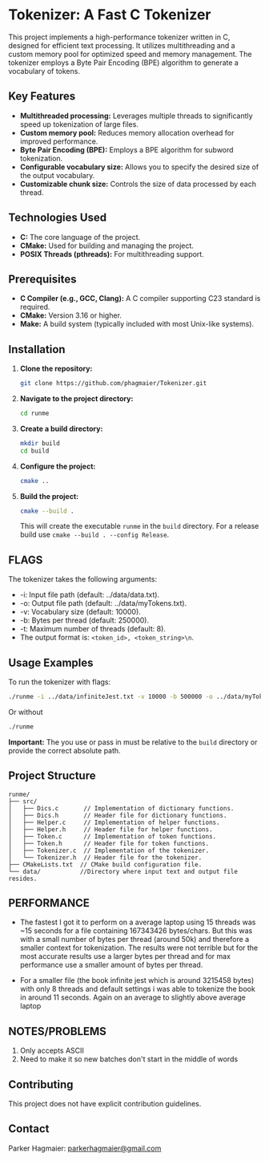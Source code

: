 # Tokenizer: A Fast C Tokenizer

This project implements a high-performance tokenizer written in C, designed for efficient text processing. It utilizes multithreading and a custom memory pool for optimized speed and memory management.  The tokenizer employs a Byte Pair Encoding (BPE) algorithm to generate a vocabulary of tokens.

## Key Features

* **Multithreaded processing:**  Leverages multiple threads to significantly speed up tokenization of large files.
* **Custom memory pool:** Reduces memory allocation overhead for improved performance.
* **Byte Pair Encoding (BPE):**  Employs a BPE algorithm for subword tokenization.
* **Configurable vocabulary size:** Allows you to specify the desired size of the output vocabulary.
* **Customizable chunk size:** Controls the size of data processed by each thread.

## Technologies Used

* **C:** The core language of the project.
* **CMake:** Used for building and managing the project.
* **POSIX Threads (pthreads):** For multithreading support.

## Prerequisites

* **C Compiler (e.g., GCC, Clang):**  A C compiler supporting C23 standard is required.
* **CMake:**  Version 3.16 or higher.
* **Make:**  A build system (typically included with most Unix-like systems).

## Installation

1. **Clone the repository:**

   ```bash
   git clone https://github.com/phagmaier/Tokenizer.git
   ```

2. **Navigate to the project directory:**

   ```bash
   cd runme
   ```

3. **Create a build directory:**

   ```bash
   mkdir build
   cd build
   ```

4. **Configure the project:**

   ```bash
   cmake ..
   ```

5. **Build the project:**

   ```bash
   cmake --build .
   ```

   This will create the executable `runme` in the `build` directory.  For a release build use `cmake --build . --config Release`.

## FLAGS

The tokenizer takes the following arguments:  

* -i: Input file path (default: ../data/data.txt).
* -o: Output file path (default: ../data/myTokens.txt).
* -v: Vocabulary size (default: 10000).
* -b: Bytes per thread (default: 250000).  
* -t: Maximum number of threads (default: 8).
* The output format is: `<token_id>, <token_string>\n`.

## Usage Examples

To run the tokenizer with flags:

```bash
./runme -i ../data/infiniteJest.txt -v 10000 -b 500000 -o ../data/myTokens.txt -t 8
```

Or without

```bash
./runme 
```

**Important:** The you use or pass in must be relative to the `build` directory or provide the correct absolute path.

## Project Structure

```
runme/
├── src/
│   ├── Dics.c       // Implementation of dictionary functions.
│   ├── Dics.h       // Header file for dictionary functions.
│   ├── Helper.c     // Implementation of helper functions.
│   ├── Helper.h     // Header file for helper functions.
│   ├── Token.c      // Implementation of token functions.
│   ├── Token.h      // Header file for token functions.
│   ├── Tokenizer.c  // Implementation of the tokenizer.
│   └── Tokenizer.h  // Header file for the tokenizer.
├── CMakeLists.txt  // CMake build configuration file.
└── data/           //Directory where input text and output file resides.
```

## PERFORMANCE

* The fastest I got it to perform on a average laptop using 15 threads was ~15 seconds for a file containing 167343426 bytes/chars. But this was with a small number of bytes per thread (around 50k) and therefore a smaller context for tokenization. The results were not terrible but for the most accurate results use a larger bytes per thread and for max performance use a smaller amount of bytes per thread.

* For a smaller file (the book infinite jest which is around 3215458 bytes) with only 8 threads and default settings i was able to tokenize the book in around 11 seconds. Again on an average to slightly above average laptop

## NOTES/PROBLEMS

1. Only accepts ASCII
2. Need to make it so new batches don't start in the middle of words

## Contributing

This project does not have explicit contribution guidelines.

## Contact

Parker Hagmaier: <parkerhagmaier@gmail.com>
